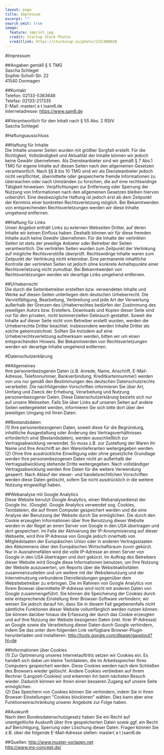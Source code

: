 ```yaml
---
layout: page
title: Impressum
excerpt: ""
search_omit: true
image:
  feature: imprint.jpg
  credit: Startup Stock Photos
  creditlink: https://stocksnap.io/photo/1CSCANQ03B
---
```


#Impressum

##Angaben gem&auml;&szlig; &sect; 5 TMG  
Sascha Schlegel  
Sophie-Scholl-Str. 22  
41540 Dormagen  

##Kontakt  
Telefon: 02133-5363648  
Telefax: 02133-217335  
E-Mail: master( a t )sam6.de  
Internetadresse: <https://www.sam6.de>  

##Verantwortlich f&uuml;r den Inhalt nach &sect; 55 Abs. 2 RStV  
Sascha Schlegel  

#Haftungsausschluss  

##Haftung f&uuml;r Inhalte  
Die Inhalte unserer Seiten wurden mit gr&ouml;&szlig;ter Sorgfalt erstellt. F&uuml;r die Richtigkeit, Vollst&auml;ndigkeit und Aktualit&auml;t der Inhalte k&ouml;nnen wir jedoch keine Gew&auml;hr &uuml;bernehmen. Als Diensteanbieter sind wir gem&auml;&szlig; &sect; 7 Abs.1 TMG f&uuml;r eigene Inhalte auf diesen Seiten nach den allgemeinen Gesetzen verantwortlich. Nach &sect;&sect; 8 bis 10 TMG sind wir als Diensteanbieter jedoch nicht verpflichtet, &uuml;bermittelte oder gespeicherte fremde Informationen zu &uuml;berwachen oder nach Umst&auml;nden zu forschen, die auf eine rechtswidrige T&auml;tigkeit hinweisen. Verpflichtungen zur Entfernung oder Sperrung der Nutzung von Informationen nach den allgemeinen Gesetzen bleiben hiervon unber&uuml;hrt. Eine diesbez&uuml;gliche Haftung ist jedoch erst ab dem Zeitpunkt der Kenntnis einer konkreten Rechtsverletzung m&ouml;glich. Bei Bekanntwerden von entsprechenden Rechtsverletzungen werden wir diese Inhalte umgehend entfernen.  

##Haftung f&uuml;r Links  
Unser Angebot enth&auml;lt Links zu externen Webseiten Dritter, auf deren Inhalte wir keinen Einfluss haben. Deshalb k&ouml;nnen wir f&uuml;r diese fremden Inhalte auch keine Gew&auml;hr &uuml;bernehmen. F&uuml;r die Inhalte der verlinkten Seiten ist stets der jeweilige Anbieter oder Betreiber der Seiten verantwortlich. Die verlinkten Seiten wurden zum Zeitpunkt der Verlinkung auf m&ouml;gliche Rechtsverst&ouml;&szlig;e &uuml;berpr&uuml;ft. Rechtswidrige Inhalte waren zum Zeitpunkt der Verlinkung nicht erkennbar. Eine permanente inhaltliche Kontrolle der verlinkten Seiten ist jedoch ohne konkrete Anhaltspunkte einer Rechtsverletzung nicht zumutbar. Bei Bekanntwerden von Rechtsverletzungen werden wir derartige Links umgehend entfernen.  

##Urheberrecht  
Die durch die Seitenbetreiber erstellten bzw. verwendeten Inhalte und Werke auf diesen Seiten unterliegen dem deutschen Urheberrecht. Die Vervielf&auml;ltigung, Bearbeitung, Verbreitung und jede Art der Verwertung au&szlig;erhalb der Grenzen des Urheberrechtes bed&uuml;rfen der Zustimmung des jeweiligen Autors bzw. Erstellers. Downloads und Kopien dieser Seite sind nur f&uuml;r den privaten, nicht kommerziellen Gebrauch gestattet. Soweit die Inhalte auf dieser Seite nicht vom Betreiber erstellt wurden, werden die Urheberrechte Dritter beachtet. Insbesondere werden Inhalte Dritter als solche gekennzeichnet. Sollten Sie trotzdem auf eine Urheberrechtsverletzung aufmerksam werden, bitten wir um einen entsprechenden Hinweis. Bei Bekanntwerden von Rechtsverletzungen werden wir derartige Inhalte umgehend entfernen.  

#Datenschutzerkl&auml;rung  

##Allgemeines  
Ihre personenbezogenen Daten (z.B. Anrede, Name, Anschrift, E-Mail-Adresse, Telefonnummer, Bankverbindung, Kreditkartennummer) werden von uns nur gem&auml;&szlig; den Bestimmungen des deutschen Datenschutzrechts verarbeitet. Die nachfolgenden Vorschriften informieren Sie &uuml;ber Art, Umfang und Zweck der Erhebung, Verarbeitung und Nutzung personenbezogener Daten. Diese Datenschutzerkl&auml;rung bezieht sich nur auf unsere Webseiten. Falls Sie &uuml;ber Links auf unseren Seiten auf andere Seiten weitergeleitet werden, informieren Sie sich bitte dort &uuml;ber den jeweiligen Umgang mit Ihren Daten.  

##Bestandsdaten  
(1) Ihre personenbezogenen Daten, soweit diese f&uuml;r die Begr&uuml;ndung, inhaltliche Ausgestaltung oder &Auml;nderung des Vertragsverh&auml;ltnisses erforderlich sind (Bestandsdaten), werden ausschlie&szlig;lich zur Vertragsabwicklung verwendet. So muss z.B. zur Zustellung der Waren Ihr Name und Ihre Anschrift an den Warenlieferanten weitergegeben werden.  
(2) Ohne Ihre ausdr&uuml;ckliche Einwilligung oder ohne gesetzliche Grundlage werden Ihre personenbezogenen Daten nicht an au&szlig;erhalb der Vertragsabwicklung stehende Dritte weitergegeben. Nach vollst&auml;ndiger Vertragsabwicklung werden Ihre Daten f&uuml;r die weitere Verwendung gesperrt. Nach Ablauf der steuer- und handelsrechtlichen Vorschriften werden diese Daten gel&ouml;scht, sofern Sie nicht ausdr&uuml;cklich in die weitere Nutzung eingewilligt haben.  

##Webanalyse mit Google Analytics  
Diese Website benutzt Google Analytics, einen Webanalysedienst der Google Inc. (Google). Google Analytics verwendet sog. Cookies, Textdateien, die auf Ihrem Computer gespeichert werden und die eine Analyse der Benutzung der Website durch Sie erm&ouml;glichen. Die durch den Cookie erzeugten Informationen &uuml;ber Ihre Benutzung dieser Website werden in der Regel an einen Server von Google in den USA &uuml;bertragen und dort gespeichert. Im Falle der Aktivierung der IP-Anonymisierung auf dieser Webseite, wird Ihre IP-Adresse von Google jedoch innerhalb von Mitgliedstaaten der Europ&auml;ischen Union oder in anderen Vertragsstaaten des Abkommens &uuml;ber den Europ&auml;ischen Wirtschaftsraum zuvor gek&uuml;rzt. Nur in Ausnahmef&auml;llen wird die volle IP-Adresse an einen Server von Google in den USA &uuml;bertragen und dort gek&uuml;rzt. Im Auftrag des Betreibers dieser Website wird Google diese Informationen benutzen, um Ihre Nutzung der Website auszuwerten, um Reports &uuml;ber die Websiteaktivit&auml;ten zusammenzustellen und um weitere mit der Websitenutzung und der Internetnutzung verbundene Dienstleistungen gegen&uuml;ber dem Websitebetreiber zu erbringen. Die im Rahmen von Google Analytics von Ihrem Browser &uuml;bermittelte IP-Adresse wird nicht mit anderen Daten von Google zusammengef&uuml;hrt. Sie k&ouml;nnen die Speicherung der Cookies durch eine entsprechende Einstellung Ihrer Browser-Software verhindern; wir weisen Sie jedoch darauf hin, dass Sie in diesem Fall gegebenenfalls nicht s&auml;mtliche Funktionen dieser Website vollumf&auml;nglich werden nutzen k&ouml;nnen. Sie k&ouml;nnen dar&uuml;ber hinaus die Erfassung der durch das Cookie erzeugten und auf Ihre Nutzung der Website bezogenen Daten (inkl. Ihrer IP-Adresse) an Google sowie die Verarbeitung dieser Daten durch Google verhindern, indem Sie das unter dem folgenden Link verf&uuml;gbare Browser-Plugin herunterladen und installieren: <http://tools.google.com/dlpage/gaoptout?hl=de>  

##Informationen &uuml;ber Cookies  
(1) Zur Optimierung unseres Internetauftritts setzen wir Cookies ein. Es handelt sich dabei um kleine Textdateien, die im Arbeitsspeicher Ihres Computers gespeichert werden. Diese Cookies werden nach dem Schlie&szlig;en des Browsers wieder gel&ouml;scht. Andere Cookies verbleiben auf Ihrem Rechner (Langzeit-Cookies) und erkennen ihn beim n&auml;chsten Besuch wieder. Dadurch k&ouml;nnen wir Ihnen einen besseren Zugang auf unsere Seite erm&ouml;glichen.  
(2) Das Speichern von Cookies k&ouml;nnen Sie verhindern, indem Sie in Ihren Browser-Einstellungen &quot;Cookies blockieren&quot; w&auml;hlen. Dies kann aber eine Funktionseinschr&auml;nkung unserer Angebote zur Folge haben.  

##Auskunft  
Nach dem Bundesdatenschutzgesetz haben Sie ein Recht auf unentgeltliche Auskunft &uuml;ber Ihre gespeicherten Daten sowie ggf. ein Recht auf Berichtigung, Sperrung oder L&ouml;schung dieser Daten. Fragen k&ouml;nnen Sie z.B. &uuml;ber die folgende E-Mail-Adresse stellen:  master( a t )sam6.de

##Quellen:
<http://www.muster-vorlagen.net>  
<http://www.ms-concept.de/>